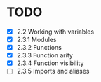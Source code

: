 # TODO
- [x] 2.2 Working with variables
- [x] 2.3.1 Modules
- [x] 2.3.2 Functions
- [x] 2.3.3 Function arity
- [x] 2.3.4 Function visibility
- [ ] 2.3.5 Imports and aliases